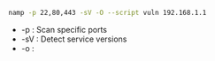 ```bash
namp -p 22,80,443 -sV -O --script vuln 192.168.1.1
```
 -  -p : Scan specific ports
 -  -sV : Detect service versions
 -  -o : 
